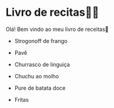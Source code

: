 # Livro de recitas:man_cook:

Olá! Bem vindo ao meu livro de receitas:wave:

- Strogonoff de frango
- Pavê 

- Churrasco de linguiça

- Chuchu ao molho

- Pure de batata doce

- Fritas 